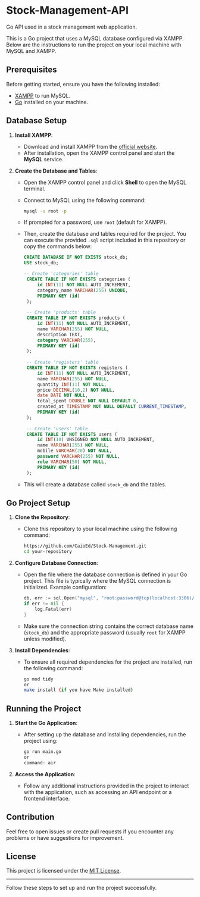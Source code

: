 # Stock-Management-API
Go API used in a stock management web application.

This is a Go project that uses a MySQL database configured via XAMPP. Below are the instructions to run the project on your local machine with MySQL and XAMPP.

## Prerequisites

Before getting started, ensure you have the following installed:

- [XAMPP](https://www.apachefriends.org/) to run MySQL.
- [Go](https://golang.org/dl/) installed on your machine.

## Database Setup

1. **Install XAMPP**:
   - Download and install XAMPP from the [official website](https://www.apachefriends.org/).
   - After installation, open the XAMPP control panel and start the **MySQL** service.

2. **Create the Database and Tables**:
   - Open the XAMPP control panel and click **Shell** to open the MySQL terminal.
   - Connect to MySQL using the following command:
     ```bash
     mysql -u root -p
     ```
   - If prompted for a password, use `root` (default for XAMPP).
   - Then, create the database and tables required for the project. You can execute the provided `.sql` script included in this repository or copy the commands below:

     ```sql
     CREATE DATABASE IF NOT EXISTS stock_db;
     USE stock_db;

     -- Create 'categories' table
      CREATE TABLE IF NOT EXISTS categories (
          id INT(11) NOT NULL AUTO_INCREMENT,
          category_name VARCHAR(255) UNIQUE,
          PRIMARY KEY (id)
      );
      
      -- Create 'products' table
      CREATE TABLE IF NOT EXISTS products (
          id INT(11) NOT NULL AUTO_INCREMENT,
          name VARCHAR(255) NOT NULL,
          description TEXT,
          category VARCHAR(255),
          PRIMARY KEY (id)
      );
      
      -- Create 'registers' table
      CREATE TABLE IF NOT EXISTS registers (
          id INT(11) NOT NULL AUTO_INCREMENT,
          name VARCHAR(255) NOT NULL,
          quantity INT(11) NOT NULL,
          price DECIMAL(10,2) NOT NULL,
          date DATE NOT NULL,
          total_spent DOUBLE NOT NULL DEFAULT 0,
          created_at TIMESTAMP NOT NULL DEFAULT CURRENT_TIMESTAMP,
          PRIMARY KEY (id)
      );
      
      -- Create 'users' table
      CREATE TABLE IF NOT EXISTS users (
          id INT(10) UNSIGNED NOT NULL AUTO_INCREMENT,
          name VARCHAR(255) NOT NULL,
          mobile VARCHAR(20) NOT NULL,
          password VARCHAR(255) NOT NULL,
          role VARCHAR(50) NOT NULL,
          PRIMARY KEY (id)
      );
     ```

   - This will create a database called `stock_db` and the tables.

## Go Project Setup

1. **Clone the Repository**:
   - Clone this repository to your local machine using the following command:
     ```bash
     https://github.com/CaioEd/Stock-Management.git
     cd your-repository
     ```

2. **Configure Database Connection**:
   - Open the file where the database connection is defined in your Go project. This file is typically where the MySQL connection is initialized. Example configuration:
     ```go
     db, err := sql.Open("mysql", "root:password@tcp(localhost:3306)/stock_db")
     if err != nil {
         log.Fatal(err)
     }
     ```
   - Make sure the connection string contains the correct database name (`stock_db`) and the appropriate password (usually `root` for XAMPP unless modified).

3. **Install Dependencies**:
   - To ensure all required dependencies for the project are installed, run the following command:
     ```bash
     go mod tidy
     or
     make install (if you have Make installed)
     ```

## Running the Project

1. **Start the Go Application**:
   - After setting up the database and installing dependencies, run the project using:
     ```bash
     go run main.go
     or
     command: air
     ```

2. **Access the Application**:
   - Follow any additional instructions provided in the project to interact with the application, such as accessing an API endpoint or a frontend interface.

## Contribution

Feel free to open issues or create pull requests if you encounter any problems or have suggestions for improvement.

## License

This project is licensed under the [MIT License](LICENSE).

---

Follow these steps to set up and run the project successfully. 
